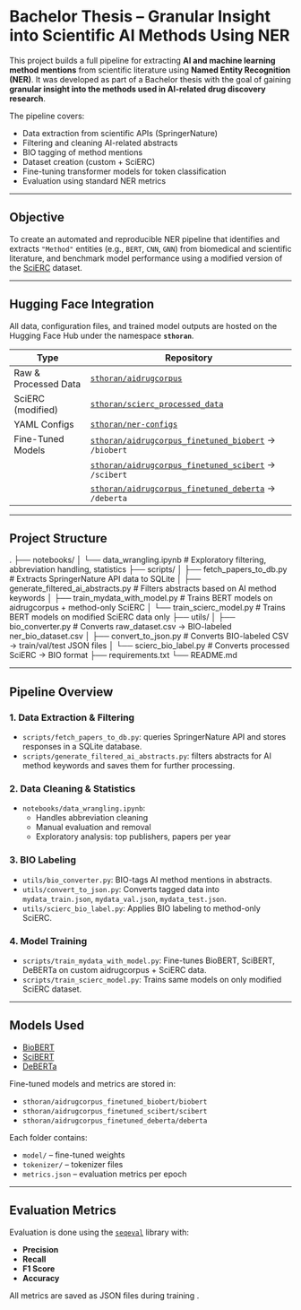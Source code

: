 # Bachelor Thesis – Granular Insight into Scientific AI Methods Using NER

This project builds a full pipeline for extracting **AI and machine learning method mentions** from scientific literature using **Named Entity Recognition (NER)**. It was developed as part of a Bachelor thesis with the goal of gaining **granular insight into the methods used in AI-related drug discovery research**.

The pipeline covers:
- Data extraction from scientific APIs (SpringerNature)
- Filtering and cleaning AI-related abstracts
- BIO tagging of method mentions
- Dataset creation (custom + SciERC)
- Fine-tuning transformer models for token classification
- Evaluation using standard NER metrics

---

## Objective

To create an automated and reproducible NER pipeline that identifies and extracts `"Method"` entities (e.g., `BERT`, `CNN`, `GNN`) from biomedical and scientific literature, and benchmark model performance using a modified version of the [SciERC](https://github.com/allenai/scierc) dataset.

---

## Hugging Face Integration

All data, configuration files, and trained model outputs are hosted on the Hugging Face Hub under the namespace **`sthoran`**.

| Type         | Repository                                                                 |
|--------------|----------------------------------------------------------------------------|
| Raw & Processed Data | [`sthoran/aidrugcorpus`](https://huggingface.co/datasets/sthoran/aidrugcorpus) |
| SciERC (modified)    | [`sthoran/scierc_processed_data`](https://huggingface.co/datasets/sthoran/scierc_processed_data) |
| YAML Configs         | [`sthoran/ner-configs`](https://huggingface.co/datasets/sthoran/ner-configs) |
| Fine-Tuned Models     | [`sthoran/aidrugcorpus_finetuned_biobert`](https://huggingface.co/datasets/sthoran/aidrugcorpus_finetuned_biobert) → `/biobert`  
|                          | [`sthoran/aidrugcorpus_finetuned_scibert`](https://huggingface.co/datasets/sthoran/aidrugcorpus_finetuned_scibert) → `/scibert`  
|                          | [`sthoran/aidrugcorpus_finetuned_deberta`](https://huggingface.co/datasets/sthoran/aidrugcorpus_finetuned_deberta) → `/deberta` |

---

## Project Structure

.
├── notebooks/
│ └── data_wrangling.ipynb # Exploratory filtering, abbreviation handling, statistics
├── scripts/
│ ├── fetch_papers_to_db.py # Extracts SpringerNature API data to SQLite
│ ├── generate_filtered_ai_abstracts.py # Filters abstracts based on AI method keywords
│ ├── train_mydata_with_model.py # Trains BERT models on aidrugcorpus + method-only SciERC
│ └── train_scierc_model.py # Trains BERT models on modified SciERC data only
├── utils/
│ ├── bio_converter.py # Converts raw_dataset.csv → BIO-labeled ner_bio_dataset.csv
│ ├── convert_to_json.py # Converts BIO-labeled CSV → train/val/test JSON files
│ └── scierc_bio_label.py # Converts processed SciERC → BIO format
├── requirements.txt
└── README.md


---

## Pipeline Overview

### 1. Data Extraction & Filtering
- `scripts/fetch_papers_to_db.py`: queries SpringerNature API and stores responses in a SQLite database.
- `scripts/generate_filtered_ai_abstracts.py`: filters abstracts for AI method keywords and saves them for further processing.

### 2. Data Cleaning & Statistics
- `notebooks/data_wrangling.ipynb`:  
  - Handles abbreviation cleaning  
  - Manual evaluation and removal  
  - Exploratory analysis: top publishers, papers per year

### 3. BIO Labeling
- `utils/bio_converter.py`: BIO-tags AI method mentions in abstracts.
- `utils/convert_to_json.py`: Converts tagged data into `mydata_train.json`, `mydata_val.json`, `mydata_test.json`.
- `utils/scierc_bio_label.py`: Applies BIO labeling to method-only SciERC.

### 4. Model Training
- `scripts/train_mydata_with_model.py`: Fine-tunes BioBERT, SciBERT, DeBERTa on custom aidrugcorpus + SciERC data.
- `scripts/train_scierc_model.py`: Trains same models on only modified SciERC dataset.

---

## Models Used

- [BioBERT](https://huggingface.co/dmis-lab/biobert-base-cased-v1.1)
- [SciBERT](https://huggingface.co/allenai/scibert_scivocab_cased)
- [DeBERTa](https://huggingface.co/microsoft/deberta-base)

Fine-tuned models and metrics are stored in:
- `sthoran/aidrugcorpus_finetuned_biobert/biobert`
- `sthoran/aidrugcorpus_finetuned_scibert/scibert`
- `sthoran/aidrugcorpus_finetuned_deberta/deberta`

Each folder contains:
- `model/` – fine-tuned weights
- `tokenizer/` – tokenizer files
- `metrics.json` – evaluation metrics per epoch

---

##  Evaluation Metrics

Evaluation is done using the [`seqeval`](https://github.com/chakki-works/seqeval) library with:
- **Precision**
- **Recall**
- **F1 Score**
- **Accuracy**

All metrics are saved as JSON files during training .



